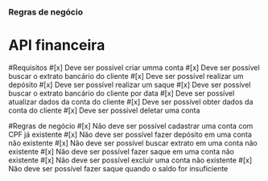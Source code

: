 ### Regras de negócio

# API financeira

#Requisitos
#[x] Deve ser possível criar umma conta
#[x] Deve ser possível buscar o extrato bancário do cliente
#[x] Deve ser possível realizar um depósito
#[x] Deve ser possível realizar um saque
#[x] Deve ser possível buscar o extrato bancário do cliente por data
#[x] Deve ser possível atualizar dados da conta do cliente
#[x] Deve ser possível obter dados da conta do cliente
#[x] Deve ser possível deletar uma conta

#Regras de negócio
#[x] Não deve ser possível cadastrar uma conta com CPF já existente
#[x] Não deve ser possível fazer depósito em uma conta não existente
#[x] Não deve ser possível buscar extrato em uma conta não existente
#[x] Não deve ser possível fazer saque em uma conta não existente
#[x] Não deve ser possível excluir uma conta não existente
#[x] Não deve ser possível fazer saque quando o saldo for insuficiente


